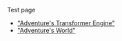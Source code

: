 Test page


* ["Adventure's Transformer Engine"](/engine/index.md)
* ["Adventure's World"](/world/index.md)
